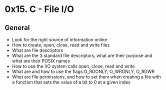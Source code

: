 # 0x15. C - File I/O

## General
 - Look for the right source of information online
 - How to create, open, close, read and write files
 - What are file descriptors
 - What are the 3 standard file descriptors, what are their purpose and what are their POSIX names
 - How to use the I/O system calls open, close, read and write
 - What are and how to use the flags O_RDONLY, O_WRONLY, O_RDWR
 - What are file permissions, and how to set them when creating a file with a function that sets the value of a bit to 0 at a given index